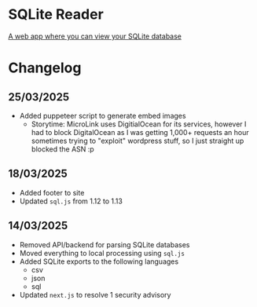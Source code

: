 # SQLite Reader

[A web app where you can view your SQLite database](https://sqlitereader.com)

# Changelog

## 25/03/2025

- Added puppeteer script to generate embed images
    - Storytime: MicroLink uses DigitialOcean for its services, however I had to block DigitalOcean as I was getting 1,000+ requests an hour sometimes trying to "exploit" wordpress stuff, so I just straight up blocked the ASN :p

## 18/03/2025

- Added footer to site
- Updated `sql.js` from 1.12 to 1.13

## 14/03/2025

- Removed API/backend for parsing SQLite databases
- Moved everything to local processing using `sql.js`
- Added SQLite exports to the following languages
    - csv
    - json
    - sql
- Updated `next.js` to resolve 1 security advisory
